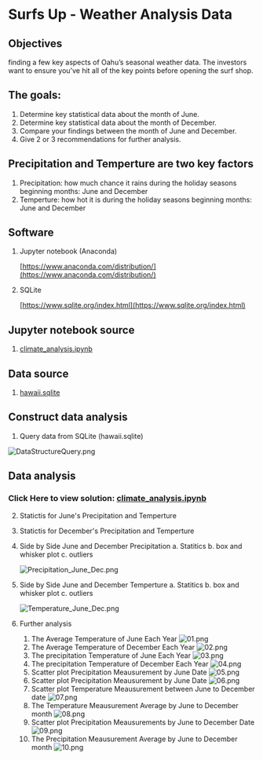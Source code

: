 # Surfs Up - Weather Analysis Data


**Objectives**
---

finding a few key aspects of Oahu’s seasonal weather data. The investors want to ensure you’ve hit all of the key points before opening the surf shop.
 

**The goals:**
---

1. Determine key statistical data about the month of June.
2. Determine key statistical data about the month of December.
3. Compare your findings between the month of June and December.
4. Give 2 or 3 recommendations for further analysis.

**Precipitation and Temperture are two key factors**
---

1. Precipitation: how much chance it rains during the holiday seasons beginning months: June and December
2. Temperture: how hot it is during the holiday seasons beginning months: June and December


**Software**
---

1. Jupyter notebook (Anaconda)

   [https://www.anaconda.com/distribution/](https://www.anaconda.com/distribution/)
   
2. SQLite
    
   [https://www.sqlite.org/index.html](https://www.sqlite.org/index.html)

**Jupyter notebook source**
---

1. [climate_analysis.ipynb](climate_analysis.ipynb)

**Data source**
---

1. [hawaii.sqlite](hawaii.sqlite)


**Construct data analysis**
---

1. Query data from SQLite (hawaii.sqlite)

![DataStructureQuery.png](DataStructureQuery.png)


**Data analysis**
---

### Click Here to view solution:  [climate_analysis.ipynb](climate_analysis.ipynb)

2. Statictis for June's Precipitation and Temperture

3. Statictis for December's  Precipitation and Temperture

4. Side by Side June and December Precipitation
    a. Statitics
    b. box and whisker plot
    c. outliers
    
    ![Precipitation_June_Dec.png](Precipitation_June_Dec.png)
    
5. Side by Side June and December Temperture
    a. Statitics
    b. box and whisker plot
    c. outliers
    
    ![Temperature_June_Dec.png](Temperature_June_Dec.png)
    
6. Further analysis
    1. The Average Temperature of June Each Year
    ![01.png](01.png)
    2. The Average Temperature of December Each Year
    ![02.png](02.png)
    3. The precipitation Temperature of June Each Year
    ![03.png](03.png)
    4. The precipitation Temperature of December Each Year
    ![04.png](04.png)
    5. Scatter plot Precipitation Meausurement by June Date
    ![05.png](05.png)
    6. Scatter plot Precipitation Meausurement by June Date
    ![06.png](06.png)
    7. Scatter plot Temperature Meausurement between June to December date
    ![07.png](07.png)
    8. The Temperature Meausurement Average by June to December month
    ![08.png](08.png)
    9. Scatter plot Precipitation Meausurements by June to December Date
    ![09.png](09.png)
    10. The Precipitation Meausurement Average by June to December month
    ![10.png](10.png)
    
